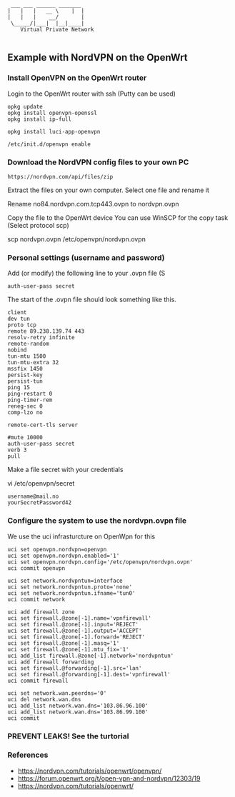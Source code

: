 ```
 ___ ___ ______ _______ 
|   |   |   __ \    |  |
|   |   |    __/       |
 \_____/|___|  |__|____|
    Virtual Private Network
    
```                        

## Example with NordVPN on the OpenWrt           

### Install OpenVPN on the OpenWrt router

Login to the OpenWrt router with ssh (Putty can be used)

```
opkg update
opkg install openvpn-openssl
opkg install ip-full

opkg install luci-app-openvpn

/etc/init.d/openvpn enable

```


### Download the NordVPN config files to your own PC

```
https://nordvpn.com/api/files/zip
```

Extract the files on your own computer. Select one file and rename it

Rename no84.nordvpn.com.tcp443.ovpn to nordvpn.ovpn

Copy the file to the OpenWrt device
You can use WinSCP for the copy task (Select protocol scp)

scp nordvpn.ovpn /etc/openvpn/nordvpn.ovpn


### Personal settings (username and password)


Add (or modify) the following line to your .ovpn file (S

```
auth-user-pass secret
```

The start of the .ovpn file should look something like this.

```
client
dev tun
proto tcp
remote 89.238.139.74 443
resolv-retry infinite
remote-random
nobind
tun-mtu 1500
tun-mtu-extra 32
mssfix 1450
persist-key
persist-tun
ping 15
ping-restart 0
ping-timer-rem
reneg-sec 0
comp-lzo no

remote-cert-tls server

#mute 10000
auth-user-pass secret
verb 3
pull
```


Make a file secret with your credentials 

vi /etc/openvpn/secret

```
username@mail.no
yourSecretPassword42
```  



### Configure the system to use the nordvpn.ovpn file


We use the uci infrasturcture on OpenWpn for this

```  
uci set openvpn.nordvpn=openvpn
uci set openvpn.nordvpn.enabled='1'
uci set openvpn.nordvpn.config='/etc/openvpn/nordvpn.ovpn'
uci commit openvpn

uci set network.nordvpntun=interface
uci set network.nordvpntun.proto='none'
uci set network.nordvpntun.ifname='tun0'
uci commit network

uci add firewall zone
uci set firewall.@zone[-1].name='vpnfirewall'
uci set firewall.@zone[-1].input='REJECT'
uci set firewall.@zone[-1].output='ACCEPT'
uci set firewall.@zone[-1].forward='REJECT'
uci set firewall.@zone[-1].masq='1'
uci set firewall.@zone[-1].mtu_fix='1'
uci add_list firewall.@zone[-1].network='nordvpntun'
uci add firewall forwarding
uci set firewall.@forwarding[-1].src='lan'
uci set firewall.@forwarding[-1].dest='vpnfirewall'
uci commit firewall

uci set network.wan.peerdns='0'
uci del network.wan.dns
uci add_list network.wan.dns='103.86.96.100'
uci add_list network.wan.dns='103.86.99.100'
uci commit

```  

### PREVENT LEAKS! See the turtorial







### References


* https://nordvpn.com/tutorials/openwrt/openvpn/
* https://forum.openwrt.org/t/open-vpn-and-nordvpn/12303/19
* https://nordvpn.com/tutorials/openwrt/


